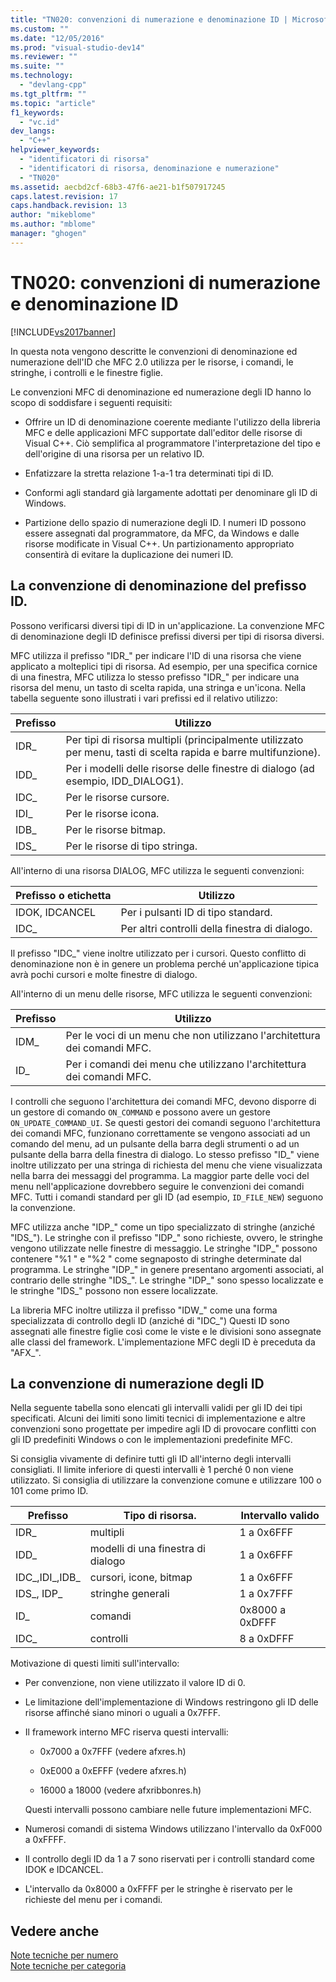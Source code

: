 ```yaml
---
title: "TN020: convenzioni di numerazione e denominazione ID | Microsoft Docs"
ms.custom: ""
ms.date: "12/05/2016"
ms.prod: "visual-studio-dev14"
ms.reviewer: ""
ms.suite: ""
ms.technology: 
  - "devlang-cpp"
ms.tgt_pltfrm: ""
ms.topic: "article"
f1_keywords: 
  - "vc.id"
dev_langs: 
  - "C++"
helpviewer_keywords: 
  - "identificatori di risorsa"
  - "identificatori di risorsa, denominazione e numerazione"
  - "TN020"
ms.assetid: aecbd2cf-68b3-47f6-ae21-b1f507917245
caps.latest.revision: 17
caps.handback.revision: 13
author: "mikeblome"
ms.author: "mblome"
manager: "ghogen"
---
```

# TN020: convenzioni di numerazione e denominazione ID
[!INCLUDE[vs2017banner](../assembler/inline/includes/vs2017banner.md)]

In questa nota vengono descritte le convenzioni di denominazione ed numerazione dell'ID che MFC 2.0 utilizza per le risorse, i comandi, le stringhe, i controlli e le finestre figlie.  
  
 Le convenzioni MFC di denominazione ed numerazione degli ID hanno lo scopo di soddisfare i seguenti requisiti:  
  
-   Offrire un ID di denominazione coerente mediante l'utilizzo della libreria MFC e delle applicazioni MFC supportate dall'editor delle risorse di Visual C\+\+.  Ciò semplifica al programmatore l'interpretazione del tipo e dell'origine di una risorsa per un relativo ID.  
  
-   Enfatizzare la stretta relazione 1\-a\-1 tra determinati tipi di ID.  
  
-   Conformi agli standard già largamente adottati per denominare gli ID di Windows.  
  
-   Partizione dello spazio di numerazione degli ID.  I numeri ID possono essere assegnati dal programmatore, da MFC, da Windows e dalle risorse modificate in Visual C\+\+.  Un partizionamento appropriato consentirà di evitare la duplicazione dei numeri ID.  
  
## La convenzione di denominazione del prefisso ID.  
 Possono verificarsi diversi tipi di ID in un'applicazione.  La convenzione MFC di denominazione degli ID definisce prefissi diversi per tipi di risorsa diversi.  
  
 MFC utilizza il prefisso "IDR\_" per indicare l'ID di una risorsa che viene applicato a molteplici tipi di risorsa.  Ad esempio, per una specifica cornice di una finestra, MFC utilizza lo stesso prefisso "IDR\_" per indicare una risorsa del menu, un tasto di scelta rapida, una stringa e un'icona.  Nella tabella seguente sono illustrati i vari prefissi ed il relativo utilizzo:  
  
|Prefisso|Utilizzo|  
|--------------|--------------|  
|IDR\_|Per tipi di risorsa multipli \(principalmente utilizzato per menu, tasti di scelta rapida e barre multifunzione\).|  
|IDD\_|Per i modelli delle risorse delle finestre di dialogo \(ad esempio, IDD\_DIALOG1\).|  
|IDC\_|Per le risorse cursore.|  
|IDI\_|Per le risorse icona.|  
|IDB\_|Per le risorse bitmap.|  
|IDS\_|Per le risorse di tipo stringa.|  
  
 All'interno di una risorsa DIALOG, MFC utilizza le seguenti convenzioni:  
  
|Prefisso o etichetta|Utilizzo|  
|--------------------------|--------------|  
|IDOK, IDCANCEL|Per i pulsanti ID di tipo standard.|  
|IDC\_|Per altri controlli della finestra di dialogo.|  
  
 Il prefisso "IDC\_" viene inoltre utilizzato per i cursori.  Questo conflitto di denominazione non è in genere un problema perché un'applicazione tipica avrà pochi cursori e molte finestre di dialogo.  
  
 All'interno di un menu delle risorse, MFC utilizza le seguenti convenzioni:  
  
|Prefisso|Utilizzo|  
|--------------|--------------|  
|IDM\_|Per le voci di un menu che non utilizzano l'architettura dei comandi MFC.|  
|ID\_|Per i comandi dei menu che utilizzano l'architettura dei comandi MFC.|  
  
 I controlli che seguono l'architettura dei comandi MFC, devono disporre di un gestore di comando `ON_COMMAND` e possono avere un gestore `ON_UPDATE_COMMAND_UI`.  Se questi gestori dei comandi seguono l'architettura dei comandi MFC, funzionano correttamente se vengono associati ad un comando del menu, ad un pulsante della barra degli strumenti o ad un pulsante della barra della finestra di dialogo.  Lo stesso prefisso "ID\_" viene inoltre utilizzato per una stringa di richiesta del menu che viene visualizzata nella barra dei messaggi del programma.  La maggior parte delle voci del menu nell'applicazione dovrebbero seguire le convenzioni dei comandi MFC.  Tutti i comandi standard per gli ID \(ad esempio, `ID_FILE_NEW`\) seguono la convenzione.  
  
 MFC utilizza anche "IDP\_" come un tipo specializzato di stringhe \(anziché "IDS\_"\).  Le stringhe con il prefisso "IDP\_" sono richieste, ovvero, le stringhe vengono utilizzate nelle finestre di messaggio. Le stringhe "IDP\_" possono contenere "%1 " e "%2 " come segnaposto di stringhe determinate dal programma. Le stringhe "IDP\_" in genere presentano argomenti associati, al contrario delle stringhe "IDS\_". Le stringhe "IDP\_" sono spesso localizzate e le stringhe "IDS\_" possono non essere localizzate.  
  
 La libreria MFC inoltre utilizza il prefisso "IDW\_" come una forma specializzata di controllo degli ID \(anziché di "IDC\_"\)  Questi ID sono assegnati alle finestre figlie così come le viste e le divisioni sono assegnate alle classi del framework.  L'implementazione MFC degli ID è preceduta da "AFX\_".  
  
## La convenzione di numerazione degli ID  
 Nella seguente tabella sono elencati gli intervalli validi per gli ID dei tipi specificati.  Alcuni dei limiti sono limiti tecnici di implementazione e altre convenzioni sono progettate per impedire agli ID di provocare conflitti con gli ID predefiniti Windows o con le implementazioni predefinite MFC.  
  
 Si consiglia vivamente di definire tutti gli ID all'interno degli intervalli consigliati.  Il limite inferiore di questi intervalli è 1 perché 0 non viene utilizzato.  Si consiglia di utilizzare la convenzione comune e utilizzare 100 o 101 come primo ID.  
  
|Prefisso|Tipo di risorsa.|Intervallo valido|  
|--------------|----------------------|-----------------------|  
|IDR\_|multipli|1 a 0x6FFF|  
|IDD\_|modelli di una finestra di dialogo|1 a 0x6FFF|  
|IDC\_,IDI\_,IDB\_|cursori, icone, bitmap|1 a 0x6FFF|  
|IDS\_, IDP\_|stringhe generali|1 a 0x7FFF|  
|ID\_|comandi|0x8000 a 0xDFFF|  
|IDC\_|controlli|8 a 0xDFFF|  
  
 Motivazione di questi limiti sull'intervallo:  
  
-   Per convenzione, non viene utilizzato il valore ID di 0.  
  
-   Le limitazione dell'implementazione di Windows restringono gli ID delle risorse affinché siano minori o uguali a 0x7FFF.  
  
-   Il framework interno MFC riserva questi intervalli:  
  
    -   0x7000 a 0x7FFF \(vedere afxres.h\)  
  
    -   0xE000 a 0xEFFF \(vedere afxres.h\)  
  
    -   16000 a 18000 \(vedere afxribbonres.h\)  
  
     Questi intervalli possono cambiare nelle future implementazioni MFC.  
  
-   Numerosi comandi di sistema Windows utilizzano l'intervallo da 0xF000 a 0xFFFF.  
  
-   Il controllo degli ID da 1 a 7 sono riservati per i controlli standard come IDOK e IDCANCEL.  
  
-   L'intervallo da 0x8000 a 0xFFFF per le stringhe è riservato per le richieste del menu per i comandi.  
  
## Vedere anche  
 [Note tecniche per numero](../mfc/technical-notes-by-number.md)   
 [Note tecniche per categoria](../mfc/technical-notes-by-category.md)